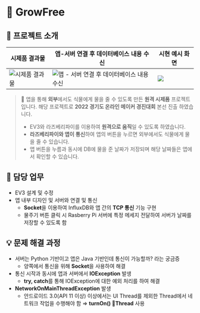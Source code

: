 # 🌱 GrowFree

## 📖 프로젝트 소개
| 시제품 결과물 | 앱-서버 연결 후 데이터베이스 내용 수신 | 시현 예시 화면 |
|--|--|--|
| ![시제품 결과물](https://file.notion.so/f/s/d636ef52-fe8f-4439-97b8-3b39b02a3edd/Untitled.png?id=daf057af-a285-4676-a244-41908a7ed9dc&table=block&spaceId=4fee607c-9fab-47df-96d0-8ba12808c88d&expirationTimestamp=1687421440027&signature=SV50CI8ujCDP6f0vIUEZoMpLtbQ1r3T5IRsXPQwx7iM&downloadName=Untitled.png) | ![앱 - 서버 연결 후 데이터베이스 내용 수신](https://github.com/Wise-99/GrowFree/assets/90273263/6c247170-0c1f-4ed8-b845-55da7067d82f) | ![](https://file.notion.so/f/s/bda20aed-58a5-48c9-887b-8d61b8efb118/Untitled.png?id=3a585649-cffd-4eac-9cbe-ee248c19003b&table=block&spaceId=4fee607c-9fab-47df-96d0-8ba12808c88d&expirationTimestamp=1687421457030&signature=xo1P-Cgb9l7mmTdTDSL6HGyPXYjVExEOpjIFJtmsXNI&downloadName=Untitled.png) |

> 🌱 앱을 통해 **외부**에서도 식물에게 물을 줄 수 있도록 만든 **원격 시제품** 프로젝트 입니다. 해당 프로젝트로 **2022 경기도 온라인 메이커 경진대회** 본선 진출 하였습니다.
> 
> -   EV3와 라즈베리파이를 이용하여 **원격으로 움직**일 수 있도록 하였습니다.
> -   **라즈베리파이와 앱이 통신**하여 앱의 버튼을 누르면 외부에서도 식물에게 물을 줄 수 있습니다.
> -   앱 버튼을 누름과 동시에 DB에 물을 준 날짜가 저장되며 해당 날짜들은 앱에서 확인할 수 있습니다.

## 📄 담당 업무

-   EV3 설계 및 수정
- 앱 내부 디자인 및 서버와 연결 및 통신
    - **Socket**을 이용하여 InfluxDB와 앱 간의 **TCP 통신** 기능 구현
    - 물주기 버튼 클릭 시 Rasberry Pi 서버에 특정 메세지 전달하여 서버가 날짜를 저장할 수 있도록 함

## 💡 문제 해결 과정
-   서버는 Python 기반이고 앱은 Java 기반인데 통신이 가능할까? 라는 궁금증
    -   양쪽에서 통신을 위해 **Socket**을 사용하여 해결
-   통신 시작과 동시에 앱과 서버에서 **IOException** 발생
    -   **try, catch**를 통해 IOException에 대한 예외 처리를 하여 해결
-   **NetworkOnMainThreadException** 발생
    -   안드로이드 3.0(API 11 이상) 이상에서는 UI Thread를 제외한 Thread에서 네트워크 작업을 수행해야 함 ⇒ **turnOn() Thread** 사용
